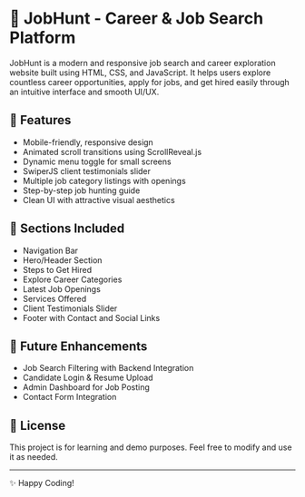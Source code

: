 # 💼 JobHunt - Career & Job Search Platform

JobHunt is a modern and responsive job search and career exploration website built using HTML, CSS, and JavaScript. It helps users explore countless career opportunities, apply for jobs, and get hired easily through an intuitive interface and smooth UI/UX.

## 🚀 Features

- Mobile-friendly, responsive design
- Animated scroll transitions using ScrollReveal.js
- Dynamic menu toggle for small screens
- SwiperJS client testimonials slider
- Multiple job category listings with openings
- Step-by-step job hunting guide
- Clean UI with attractive visual aesthetics

## 📸 Sections Included

- Navigation Bar
- Hero/Header Section
- Steps to Get Hired
- Explore Career Categories
- Latest Job Openings
- Services Offered
- Client Testimonials Slider
- Footer with Contact and Social Links

## 🔮 Future Enhancements

- Job Search Filtering with Backend Integration
- Candidate Login & Resume Upload
- Admin Dashboard for Job Posting
- Contact Form Integration

## 📜 License

This project is for learning and demo purposes. Feel free to modify and use it as needed.

---

✨ Happy Coding!
